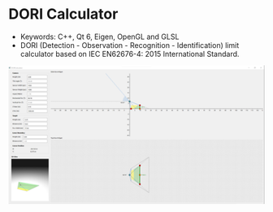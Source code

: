 # DORI Calculator
- Keywords: C++, Qt 6, Eigen, OpenGL and GLSL
- DORI (Detection - Observation - Recognition - Identification) limit calculator based on  IEC EN62676-4: 2015 International Standard.


![](Screenshot.png)
